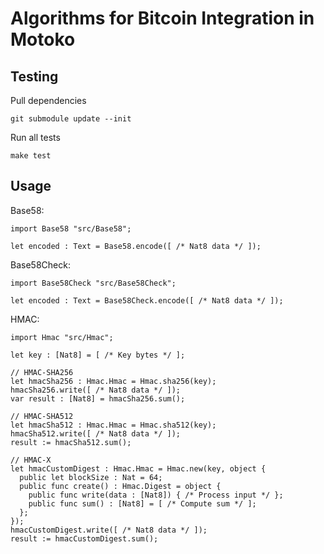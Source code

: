 # Algorithms for Bitcoin Integration in Motoko

## Testing

Pull dependencies

```
git submodule update --init
```

Run all tests

```
make test
```

## Usage

Base58:

```motoko
import Base58 "src/Base58";

let encoded : Text = Base58.encode([ /* Nat8 data */ ]);
```

Base58Check:

```motoko
import Base58Check "src/Base58Check";

let encoded : Text = Base58Check.encode([ /* Nat8 data */ ]);
```

HMAC:

```motoko
import Hmac "src/Hmac";

let key : [Nat8] = [ /* Key bytes */ ];

// HMAC-SHA256
let hmacSha256 : Hmac.Hmac = Hmac.sha256(key);
hmacSha256.write([ /* Nat8 data */ ]);
var result : [Nat8] = hmacSha256.sum();

// HMAC-SHA512
let hmacSha512 : Hmac.Hmac = Hmac.sha512(key);
hmacSha512.write([ /* Nat8 data */ ]);
result := hmacSha512.sum();

// HMAC-X
let hmacCustomDigest : Hmac.Hmac = Hmac.new(key, object {
  public let blockSize : Nat = 64;
  public func create() : Hmac.Digest = object {
    public func write(data : [Nat8]) { /* Process input */ };
    public func sum() : [Nat8] = [ /* Compute sum */ ];
  };
});
hmacCustomDigest.write([ /* Nat8 data */ ]);
result := hmacCustomDigest.sum();
```
